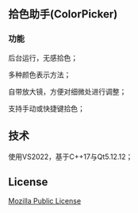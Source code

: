 ## 拾色助手(ColorPicker)

### 功能

后台运行，无感拾色；

多种颜色表示方法；

自带放大镜，方便对细微处进行调整；

支持手动或快捷键拾色；


## 技术

使用VS2022，基于C++17与Qt5.12.12；

## License

[Mozilla Public License](https://www.mozilla.org/en-US/MPL/2.0/)
